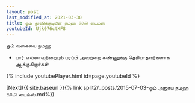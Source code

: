 ```yaml
---
layout: post
last_modified_at: 2021-03-30
title: ஓம் தூஷிக்குடியின் நமஹ ௧௦௮ டைம்ஸ்
youtubeId: Ujk076ctXF8
---
```

 
 
 ஓம் வகையை நமஹ  
 
 -  யார் எல்லாவற்றையும் பரப்பி அவற்றை கண்ணுக்கு தெரியாதவர்களாக ஆக்குகிறார்கள் 
 
  
 
  
 
 
 
 
 
 


{% include youtubePlayer.html id=page.youtubeId %}
 
[Next]({{ site.baseurl }}{% link  split2/_posts/2015-07-03-ஓம் அஜாய நமஹ ௧௦௮ டைம்ஸ்.md%})
 
